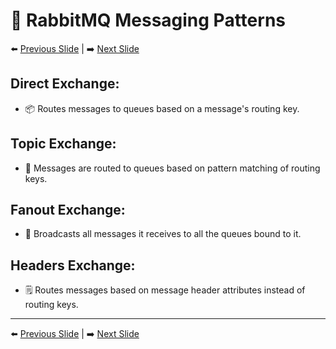 # 🎯 RabbitMQ Messaging Patterns
⬅️ [Previous Slide](2.md) | ➡️ [Next Slide](4.md)

## **Direct Exchange:**
- 📦 Routes messages to queues based on a message's routing key.

## **Topic Exchange:**
- 🧩 Messages are routed to queues based on pattern matching of routing keys.

## **Fanout Exchange:**
- 📣 Broadcasts all messages it receives to all the queues bound to it.

## **Headers Exchange:**
- 🗒️ Routes messages based on message header attributes instead of routing keys.

---

⬅️ [Previous Slide](2.md) | ➡️ [Next Slide](4.md)
